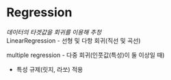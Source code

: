 # Regression
*데이터의 타겟값을 회귀를 이용해 추정*<br>
LinearRegression - 선형 및 다항 회귀(직선 및 곡선)

multiple regression - 다중 회귀(인풋값(특성)이 둘 이상일 때)
- 특성 규제(릿지, 라쏘) 적용